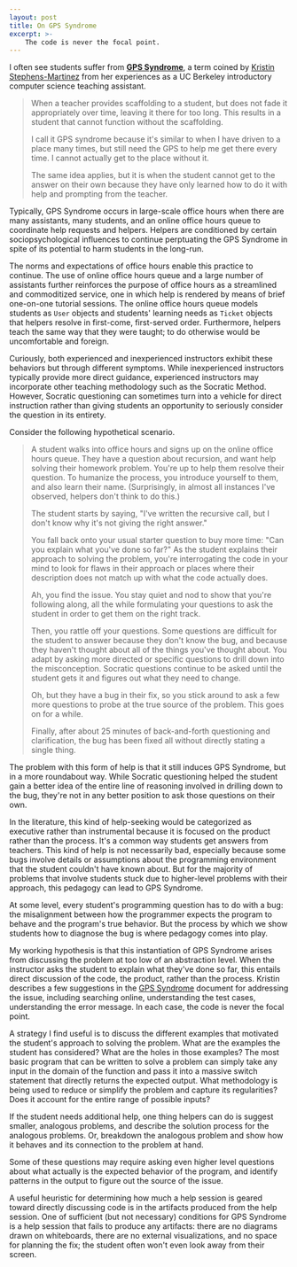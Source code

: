 ```yaml
---
layout: post
title: On GPS Syndrome
excerpt: >-
    The code is never the focal point.
---
```


I often see students suffer from **[GPS Syndrome][]**, a term coined by [Kristin Stephens-Martinez](https://users.cs.duke.edu/~ksm/) from her experiences as a UC Berkeley introductory computer science teaching assistant.

[GPS Syndrome]: https://ksm-cs.blogspot.com/2019/10/gps-syndrome.html

> When a teacher provides scaffolding to a student, but does not fade it appropriately over time, leaving it there for too long. This results in a student that cannot function without the scaffolding.
>
> I call it GPS syndrome because it's similar to when I have driven to a place many times, but still need the GPS to help me get there every time. I cannot actually get to the place without it.
>
> The same idea applies, but it is when the student cannot get to the answer on their own because they have only learned how to do it with help and prompting from the teacher.

Typically, GPS Syndrome occurs in large-scale office hours when there are many assistants, many students, and an online office hours queue to coordinate help requests and helpers. Helpers are conditioned by certain sociopsychological influences to continue perptuating the GPS Syndrome in spite of its potential to harm students in the long-run.

The norms and expectations of office hours enable this practice to continue. The use of online office hours queue and a large number of assistants further reinforces the purpose of office hours as a streamlined and commoditized service, one in which help is rendered by means of brief one-on-one tutorial sessions. The online office hours queue models students as `User` objects and students' learning needs as `Ticket` objects that helpers resolve in first-come, first-served order. Furthermore, helpers teach the same way that they were taught; to do otherwise would be uncomfortable and foreign.

Curiously, both experienced and inexperienced instructors exhibit these behaviors but through different symptoms. While inexperienced instructors typically provide more direct guidance, experienced instructors may incorporate other teaching methodology such as the Socratic Method. However, Socratic questioning can sometimes turn into a vehicle for direct instruction rather than giving students an opportunity to seriously consider the question in its entirety.

Consider the following hypothetical scenario.

> A student walks into office hours and signs up on the online office hours queue. They have a question about recursion, and want help solving their homework problem. You're up to help them resolve their question. To humanize the process, you introduce yourself to them, and also learn their name. (Surprisingly, in almost all instances I've observed, helpers don't think to do this.)
>
> The student starts by saying, "I've written the recursive call, but I don't know why it's not giving the right answer."
>
> You fall back onto your usual starter question to buy more time: "Can you explain what you've done so far?" As the student explains their approach to solving the problem, you're interrogating the code in your mind to look for flaws in their approach or places where their description does not match up with what the code actually does.
>
> Ah, you find the issue. You stay quiet and nod to show that you're following along, all the while formulating your questions to ask the student in order to get them on the right track.
>
> Then, you rattle off your questions. Some questions are difficult for the student to answer because they don't know the bug, and because they haven't thought about all of the things you've thought about. You adapt by asking more directed or specific questions to drill down into the misconception. Socratic questions continue to be asked until the student gets it and figures out what they need to change.
>
> Oh, but they have a bug in their fix, so you stick around to ask a few more questions to probe at the true source of the problem. This goes on for a while.
>
> Finally, after about 25 minutes of back-and-forth questioning and clarification, the bug has been fixed all without directly stating a single thing.

The problem with this form of help is that it still induces GPS Syndrome, but in a more roundabout way. While Socratic questioning helped the student gain a better idea of the entire line of reasoning involved in drilling down to the bug, they're not in any better position to ask those questions on their own.

In the literature, this kind of help-seeking would be categorized as executive rather than instrumental because it is focused on the product rather than the process. It's a common way students get answers from teachers. This kind of help is not necessarily bad, especially because some bugs involve details or assumptions about the programming environment that the student couldn't have known about. But for the majority of problems that involve students stuck due to higher-level problems with their approach, this pedagogy can lead to GPS Syndrome.

At some level, every student's programming question has to do with a bug: the misalignment between how the programmer expects the program to behave and the program's true behavior. But the process by which we show students how to diagnose the bug is where pedagogy comes into play.

My working hypothesis is that this instantiation of GPS Syndrome arises from discussing the problem at too low of an abstraction level. When the instructor asks the student to explain what they've done so far, this entails direct discussion of the code, the product, rather than the process. Kristin describes a few suggestions in the [GPS Syndrome][] document for addressing the issue, including searching online, understanding the test cases, understanding the error message. In each case, the code is never the focal point.

A strategy I find useful is to discuss the different examples that motivated the student's approach to solving the problem. What are the examples the student has considered? What are the holes in those examples? The most basic program that can be written to solve a problem can simply take any input in the domain of the function and pass it into a massive switch statement that directly returns the expected output. What methodology is being used to reduce or simplify the problem and capture its regularities? Does it account for the entire range of possible inputs?

If the student needs additional help, one thing helpers can do is suggest smaller, analogous problems, and describe the solution process for the analogous problems. Or, breakdown the analogous problem and show how it behaves and its connection to the problem at hand.

Some of these questions may require asking even higher level questions about what actually is the expected behavior of the program, and identify patterns in the output to figure out the source of the issue.

A useful heuristic for determining how much a help session is geared toward directly discussing code is in the artifacts produced from the help session. One of sufficient (but not necessary) conditions for GPS Syndrome is a help session that fails to produce any artifacts: there are no diagrams drawn on whiteboards, there are no external visualizations, and no space for planning
the fix; the student often won't even look away from their screen.
